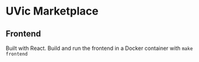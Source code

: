# UVic Marketplace

## Frontend

Built with React. Build and run the frontend in a Docker container with `make frontend`
